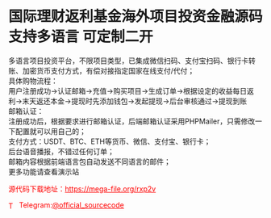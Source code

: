 # 国际理财返利基金海外项目投资金融源码 支持多语言 可定制二开

多语言项目投资平台，不限项目类型，已集成微信扫码、支付宝扫码、银行卡转账、加密货币支付方式，有偿对接指定国家在线支付/代付；<br>具体购物流程：<br>用户注册成功-&gt;认证邮箱-&gt;充值-&gt;购买项目-&gt;生成订单-&gt;根据设定的收益每日返利-&gt;末天返还本金-&gt;提现时先添加钱包-&gt;发起提现-&gt;后台审核通过-&gt;提现到账<br>邮箱认证：<br>注册成功后，根据要求进行邮箱认证，后端邮箱认证采用PHPMailer，只需修改一下配置就可以用自己的；<br>支付方式：USDT、BTC、ETH等货币、微信、支付宝、银行卡；<br>后台语音播报，不错过任何订单；<br>邮箱内容根据前端语言包自动发送不同语言的邮件；<br>更多功能请查看演示站<br>


<p style="color: red;">源代码下载地址：<a href="https://mega-file.org/rxp2v" style="color: red;">https://mega-file.org/rxp2v</a></p><p style="color: red;"><img src="https://cdn-icons-png.flaticon.com/512/2111/2111646.png" alt="Telegram Icon" style="width: 16px; vertical-align: middle; margin-right: 5px;">Telegram:<a href="https://t.me/official_sourcecode" style="color: red;">@official_sourcecode</a></p>